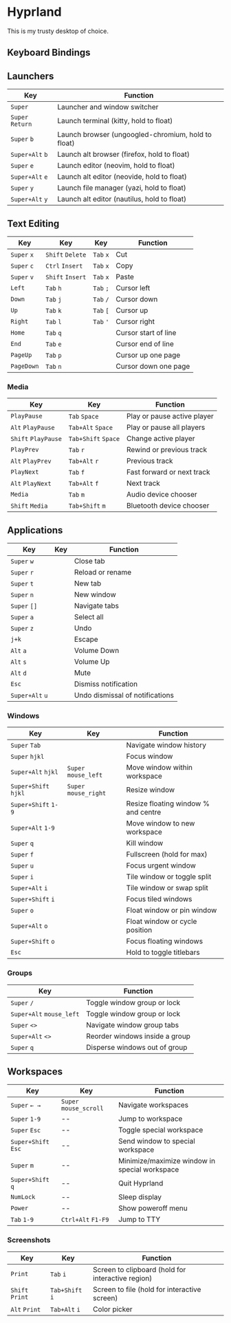 # Hyprland

This is my trusty desktop of choice.

## Keyboard Bindings

## Launchers

| Key              | Function                                           |
| ---------------- | -------------------------------------------------- |
| `Super`          | Launcher and window switcher                       |
| `Super` `Return` | Launch terminal (kitty, hold to float)             |
| `Super` `b`      | Launch browser (ungoogled-chromium, hold to float) |
| `Super+Alt` `b`  | Launch alt browser (firefox, hold to float)        |
| `Super` `e`      | Launch editor (neovim, hold to float)              |
| `Super+Alt` `e`  | Launch alt editor (neovide, hold to float)         |
| `Super` `y`      | Launch file manager (yazi, hold to float)          |
| `Super+Alt` `y`  | Launch alt editor (nautilus, hold to float)        |

## Text Editing

| Key         | Key              | Key       | Function             |
| ----------- | ---------------- | --------- | -------------------- |
| `Super` `x` | `Shift` `Delete` | `Tab` `x` | Cut                  |
| `Super` `c` | `Ctrl` `Insert`  | `Tab` `x` | Copy                 |
| `Super` `v` | `Shift` `Insert` | `Tab` `x` | Paste                |
| `Left`      | `Tab` `h`        | `Tab` `;` | Cursor left          |
| `Down`      | `Tab` `j`        | `Tab` `/` | Cursor down          |
| `Up`        | `Tab` `k`        | `Tab` `[` | Cursor up            |
| `Right`     | `Tab` `l`        | `Tab` `'` | Cursor right         |
| `Home`      | `Tab` `q`        |           | Cursor start of line |
| `End`       | `Tab` `e`        |           | Cursor end of line   |
| `PageUp`    | `Tab` `p`        |           | Cursor up one page   |
| `PageDown`  | `Tab` `n`        |           | Cursor down one page |

### Media

| Key                 | Key                 | Function                    |
| ------------------- | ------------------- | --------------------------- |
| `PlayPause`         | `Tab` `Space`       | Play or pause active player |
| `Alt` `PlayPause`   | `Tab+Alt` `Space`   | Play or pause all players   |
| `Shift` `PlayPause` | `Tab+Shift` `Space` | Change active player        |
| `PlayPrev`          | `Tab` `r`           | Rewind or previous track    |
| `Alt` `PlayPrev`    | `Tab+Alt` `r`       | Previous track              |
| `PlayNext`          | `Tab` `f`           | Fast forward or next track  |
| `Alt` `PlayNext`    | `Tab+Alt` `f`       | Next track                  |
| `Media`             | `Tab` `m`           | Audio device chooser        |
| `Shift` `Media`     | `Tab+Shift` `m`     | Bluetooth device chooser    |

## Applications

| Key             | Key | Function                        |
| --------------- | --- | ------------------------------- |
| `Super` `w`     |     | Close tab                       |
| `Super` `r`     |     | Reload or rename                |
| `Super` `t`     |     | New tab                         |
| `Super` `n`     |     | New window                      |
| `Super` `[]`    |     | Navigate tabs                   |
| `Super` `a`     |     | Select all                      |
| `Super` `z`     |     | Undo                            |
| `j+k`           |     | Escape                          |
| `Alt` `a`       |     | Volume Down                     |
| `Alt` `s`       |     | Volume Up                       |
| `Alt` `d`       |     | Mute                            |
| `Esc`           |     | Dismiss notification            |
| `Super+Alt` `u` |     | Undo dismissal of notifications |

### Windows

| Key                  | Key                   | Function                            |
| -------------------- | --------------------- | ----------------------------------- |
| `Super` `Tab`        |                       | Navigate window history             |
| `Super` `hjkl`       |                       | Focus window                        |
| `Super+Alt` `hjkl`   | `Super` `mouse_left`  | Move window within workspace        |
| `Super+Shift` `hjkl` | `Super` `mouse_right` | Resize window                       |
| `Super+Shift` `1-9`  |                       | Resize floating window % and centre |
| `Super+Alt` `1-9`    |                       | Move window to new workspace        |
| `Super` `q`          |                       | Kill window                         |
| `Super` `f`          |                       | Fullscreen (hold for max)           |
| `Super` `u`          |                       | Focus urgent window                 |
| `Super` `i`          |                       | Tile window or toggle split         |
| `Super+Alt` `i`      |                       | Tile window or swap split           |
| `Super+Shift` `i`    |                       | Focus tiled windows                 |
| `Super` `o`          |                       | Float window or pin window          |
| `Super+Alt` `o`      |                       | Float window or cycle position      |
| `Super+Shift` `o`    |                       | Focus floating windows              |
| `Esc`                |                       | Hold to toggle titlebars            |

### Groups

| Key                      | Function                       |
| ------------------------ | ------------------------------ |
| `Super` `/`              | Toggle window group or lock    |
| `Super+Alt` `mouse_left` | Toggle window group or lock    |
| `Super` `<>`             | Navigate window group tabs     |
| `Super+Alt` `<>`         | Reorder windows inside a group |
| `Super` `q`              | Disperse windows out of group  |

## Workspaces

| Key                 | Key                    | Function                                      |
| ------------------- | ---------------------- | --------------------------------------------- |
| `Super` `← →`       | `Super` `mouse_scroll` | Navigate workspaces                           |
| `Super` `1-9`       | --                     | Jump to workspace                             |
| `Super` `Esc`       | --                     | Toggle special workspace                      |
| `Super+Shift` `Esc` | --                     | Send window to special workspace              |
| `Super` `m`         | --                     | Minimize/maximize window in special workspace |
| `Super+Shift` `q`   | --                     | Quit Hyprland                                 |
| `NumLock`           | --                     | Sleep display                                 |
| `Power`             | --                     | Show poweroff menu                            |
| `Tab` `1-9`         | `Ctrl+Alt` `F1-F9`     | Jump to TTY                                   |

### Screenshots

| Key             | Key             | Function                                          |
| --------------- | --------------- | ------------------------------------------------- |
| `Print`         | `Tab` `i`       | Screen to clipboard (hold for interactive region) |
| `Shift` `Print` | `Tab+Shift` `i` | Screen to file (hold for interactive screen)      |
| `Alt` `Print`   | `Tab+Alt` `i`   | Color picker                                      |

